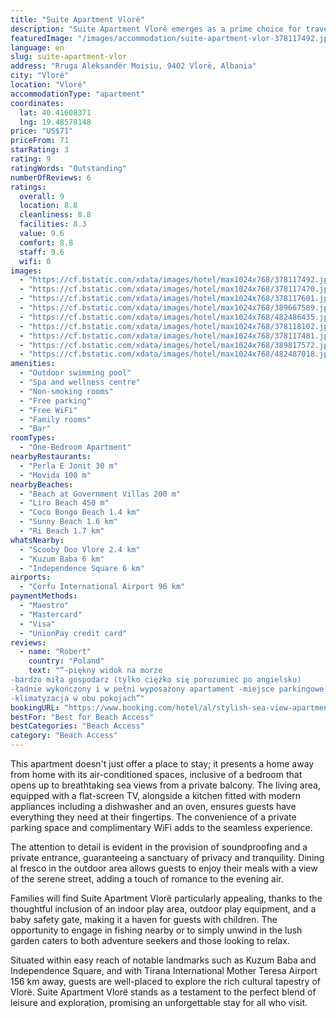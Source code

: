 ```yaml
---
title: "Suite Apartment Vlorë"
description: "Suite Apartment Vlorë emerges as a prime choice for travelers seeking a blend of comfort and convenience in the heart of Vlorë."
featuredImage: "/images/accommodation/suite-apartment-vlor-378117492.jpg"
language: en
slug: suite-apartment-vlor
address: "Rruga Aleksandër Moisiu, 9402 Vlorë, Albania"
city: "Vlorë"
location: "Vlorë"
accommodationType: "apartment"
coordinates:
  lat: 40.41608371
  lng: 19.48578148
price: "US$71"
priceFrom: 71
starRating: 3
rating: 9
ratingWords: "Outstanding"
numberOfReviews: 6
ratings:
  overall: 9
  location: 8.8
  cleanliness: 8.8
  facilities: 8.3
  value: 9.6
  comfort: 8.8
  staff: 9.6
  wifi: 0
images:
  - "https://cf.bstatic.com/xdata/images/hotel/max1024x768/378117492.jpg?k=ef31d183707688c24e43cf7d5a3d3ce6b153c605d5a45191a1129235974d6517&o=&hp=1"
  - "https://cf.bstatic.com/xdata/images/hotel/max1024x768/378117470.jpg?k=2f1b1f50e5fd831f9b6b8d7c591f76eafd9db3ca972a3a2b8f13c1c5cfcb79e6&o=&hp=1"
  - "https://cf.bstatic.com/xdata/images/hotel/max1024x768/378117601.jpg?k=a07175b46eab85b6f058cd6ca87183eafb4730c8139367f927562b94e9fb5421&o=&hp=1"
  - "https://cf.bstatic.com/xdata/images/hotel/max1024x768/389667589.jpg?k=ac6e5f61ed1938d2e0cde77d554de439f79e0727d0e0d29d45de9fab607c1717&o=&hp=1"
  - "https://cf.bstatic.com/xdata/images/hotel/max1024x768/482486435.jpg?k=a68afc31a9ce9fc33c2870c5a5373ad732fa50eee1830f3ff24f4ab08a711ee1&o=&hp=1"
  - "https://cf.bstatic.com/xdata/images/hotel/max1024x768/378118102.jpg?k=2a389a7353edc383dac1db46014ab212cad7be6ad8dd7718ac34a50bf467b440&o=&hp=1"
  - "https://cf.bstatic.com/xdata/images/hotel/max1024x768/378117481.jpg?k=6c6ae55611e0fe2959d0365426d426be1ba91de945f5284ea01ed6fe5b09098c&o=&hp=1"
  - "https://cf.bstatic.com/xdata/images/hotel/max1024x768/389817572.jpg?k=21464fc106d00249b64143982b2ee7bd84bf2752d0750509c88a0d6918f504ef&o=&hp=1"
  - "https://cf.bstatic.com/xdata/images/hotel/max1024x768/482487018.jpg?k=be3d30d290fad43c96cadc0c256cbc39a664860118346d80cc95dacf26c29f81&o=&hp=1"
amenities:
  - "Outdoor swimming pool"
  - "Spa and wellness centre"
  - "Non-smoking rooms"
  - "Free parking"
  - "Free WiFi"
  - "Family rooms"
  - "Bar"
roomTypes:
  - "One-Bedroom Apartment"
nearbyRestaurants:
  - "Perla E Jonit 30 m"
  - "Movida 100 m"
nearbyBeaches:
  - "Beach at Government Villas 200 m"
  - "Liro Beach 450 m"
  - "Coco Bongo Beach 1.4 km"
  - "Sunny Beach 1.6 km"
  - "Ri Beach 1.7 km"
whatsNearby:
  - "Scooby Doo Vlore 2.4 km"
  - "Kuzum Baba 6 km"
  - "Independence Square 6 km"
airports:
  - "Corfu International Airport 96 km"
paymentMethods:
  - "Maestro"
  - "Mastercard"
  - "Visa"
  - "UnionPay credit card"
reviews:
  - name: "Robert"
    country: "Poland"
    text: "“-piękny widok na morze
-bardzo miła gospodarz (tylko ciężko się porozumieć po angielsku)
-ładnie wykończony i w pełni wyposażony apartament -miejsce parkingowe pod budynkiem -z dala od hałaśliwego centrum
-klimatyzacja w obu pokojach”"
bookingURL: "https://www.booking.com/hotel/al/stylish-sea-view-apartment.en-gb.html?aid=8035640"
bestFor: "Best for Beach Access"
bestCategories: "Beach Access"
category: "Beach Access"
---
```


This apartment doesn't just offer a place to stay; it presents a home away from home with its air-conditioned spaces, inclusive of a bedroom that opens up to breathtaking sea views from a private balcony. The living area, equipped with a flat-screen TV, alongside a kitchen fitted with modern appliances including a dishwasher and an oven, ensures guests have everything they need at their fingertips. The convenience of a private parking space and complimentary WiFi adds to the seamless experience.

The attention to detail is evident in the provision of soundproofing and a private entrance, guaranteeing a sanctuary of privacy and tranquility. Dining al fresco in the outdoor area allows guests to enjoy their meals with a view of the serene street, adding a touch of romance to the evening air.

Families will find Suite Apartment Vlorë particularly appealing, thanks to the thoughtful inclusion of an indoor play area, outdoor play equipment, and a baby safety gate, making it a haven for guests with children. The opportunity to engage in fishing nearby or to simply unwind in the lush garden caters to both adventure seekers and those looking to relax.

Situated within easy reach of notable landmarks such as Kuzum Baba and Independence Square, and with Tirana International Mother Teresa Airport 156 km away, guests are well-placed to explore the rich cultural tapestry of Vlorë. Suite Apartment Vlorë stands as a testament to the perfect blend of leisure and exploration, promising an unforgettable stay for all who visit.